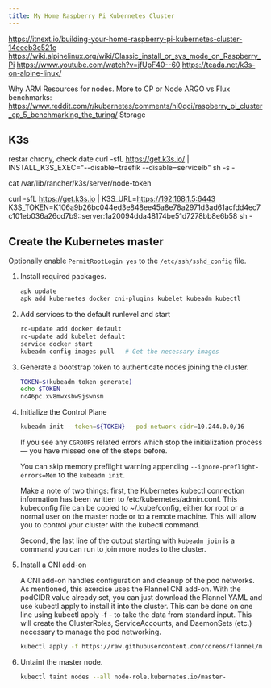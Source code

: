 ```yaml
---
title: My Home Raspberry Pi Kubernetes Cluster
---
```


https://itnext.io/building-your-home-raspberry-pi-kubernetes-cluster-14eeeb3c521e
https://wiki.alpinelinux.org/wiki/Classic_install_or_sys_mode_on_Raspberry_Pi
https://www.youtube.com/watch?v=jfUpF40--60
https://teada.net/k3s-on-alpine-linux/

Why ARM
Resources for nodes. More to CP or Node
ARGO vs Flux
benchmarks: https://www.reddit.com/r/kubernetes/comments/hi0qci/raspberry_pi_cluster_ep_5_benchmarking_the_turing/
Storage

## K3s

restar chrony, check date
curl -sfL https://get.k3s.io/ | INSTALL_K3S_EXEC="--disable=traefik --disable=servicelb" sh -s -

cat /var/lib/rancher/k3s/server/node-token

curl -sfL https://get.k3s.io | K3S_URL=https://192.168.1.5:6443 K3S_TOKEN=K106a9b26bc044ed3e848ee45a8e78a2971d3ad61acfdd4ec7c101eb036a26cd7b9::server:1a20094dda48174be51d7278bb8e6b58 sh -

## Create the Kubernetes master

Optionally enable `PermitRootLogin yes` to the `/etc/ssh/sshd_config` file.

1. Install required packages.

    ```sh
    apk update
    apk add kubernetes docker cni-plugins kubelet kubeadm kubectl
    ```
1. Add services to the default runlevel and start

    ```sh
    rc-update add docker default
    rc-update add kubelet default
    service docker start
    kubeadm config images pull   # Get the necessary images
    ```
1. Generate a bootstrap token to authenticate nodes joining the cluster.

    ```sh
    TOKEN=$(kubeadm token generate)
    echo $TOKEN
    nc46pc.xv8mwxsbw9jswnsm
    ```

1. Initialize the Control Plane

    ```sh
    kubeadm init --token=${TOKEN} --pod-network-cidr=10.244.0.0/16
    ```

    If you see any `CGROUPS` related errors which stop the initialization process — you have missed one of the steps before.

    You can skip memory preflight warning appending `--ignore-preflight-errors=Mem` to the `kubeadm init`.

    Make a note of two things: first, the Kubernetes kubectl connection information has been written to /etc/kubernetes/admin.conf. This kubeconfig file can be copied to ~/.kube/config, either for root or a normal user on the master node or to a remote machine. This will allow you to control your cluster with the kubectl command.

    Second, the last line of the output starting with `kubeadm join` is a command you can run to join more nodes to the cluster.

1. Install a CNI add-on

    A CNI add-on handles configuration and cleanup of the pod networks. As mentioned, this exercise uses the Flannel CNI add-on. With the podCIDR value already set, you can just download the Flannel YAML and use kubectl apply to install it into the cluster. This can be done on one line using kubectl apply -f - to take the data from standard input. This will create the ClusterRoles, ServiceAccounts, and DaemonSets (etc.) necessary to manage the pod networking.

    ```sh
    kubectl apply -f https://raw.githubusercontent.com/coreos/flannel/master/Documentation/kube-flannel.yml
    ```

1. Untaint the master node.

    ```sh
    kubectl taint nodes --all node-role.kubernetes.io/master-
    ```
